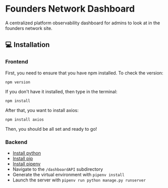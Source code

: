 # Founders Network Dashboard

A centralized platform observability dashboard for admins to look at in the founders network site.

## 💻 Installation

### Frontend
First, you need to ensure that you have npm installed. To check the version:

```npm version```

If you don't have it installed, then type in the terminal:

```npm install```

After that, you want to install axios:

```npm install axios```

Then, you should be all set and ready to go!

### Backend
- [Install python](https://www.python.org/downloads/)
- [Install pip](https://pip.pypa.io/en/stable/installation/)
- [Install pipenv](https://pipenv.pypa.io/en/latest/installation.html)
- Navigate to the `/dashboardAPI` subdirectory
- Generate the virtual environment with `pipenv install`
- Launch the server with `pipenv run python manage.py runserver`

